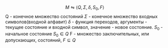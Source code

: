 $$M \leftrightharpoons \langle{Q,\Sigma,\delta,S_{0},F}\rangle$$
Q - конечное множество состояний
$\Sigma$ - конечное множество входных символов(входной алфавит)
$\delta$  - функция переходов, аргументы - текущее состояние и входной символ, значение - новое состояние.
$S_{0}$ - начальное состояние $S_{0}\in Q$
F - множество заключительных, или допускающих, состояний, $F\subseteq Q$